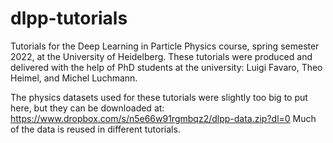 # dlpp-tutorials
Tutorials for the Deep Learning in Particle Physics course, spring semester 2022, at the University of Heidelberg.
These tutorials were produced and delivered with the help of PhD students at the university:  Luigi Favaro, Theo Heimel, and Michel Luchmann.

The physics datasets used for these tutorials were slightly too big to put here, but they can be downloaded at:
https://www.dropbox.com/s/n5e66w91rgmbqz2/dlpp-data.zip?dl=0
Much of the data is reused in different tutorials.
